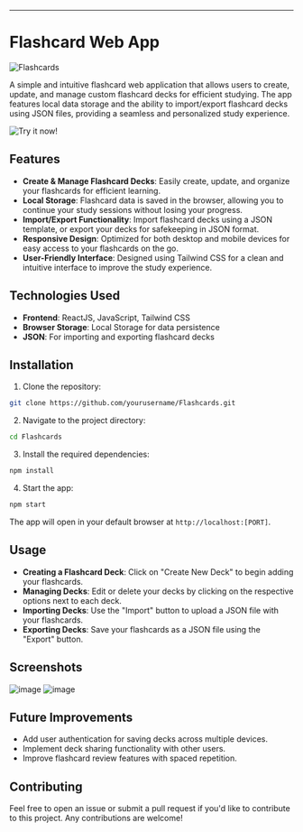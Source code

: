 ---

# Flashcard Web App

![Flashcards](https://github.com/user-attachments/assets/fa10130e-1f26-4c23-b59c-8c4191955ae7)

A simple and intuitive flashcard web application that allows users to create, update, and manage custom flashcard decks for efficient studying. The app features local data storage and the ability to import/export flashcard decks using JSON files, providing a seamless and personalized study experience.

![Try it now!](https://sereneprince.github.io/Flashcards)

## Features

- **Create & Manage Flashcard Decks**: Easily create, update, and organize your flashcards for efficient learning.
- **Local Storage**: Flashcard data is saved in the browser, allowing you to continue your study sessions without losing your progress.
- **Import/Export Functionality**: Import flashcard decks using a JSON template, or export your decks for safekeeping in JSON format.
- **Responsive Design**: Optimized for both desktop and mobile devices for easy access to your flashcards on the go.
- **User-Friendly Interface**: Designed using Tailwind CSS for a clean and intuitive interface to improve the study experience.

## Technologies Used

- **Frontend**: ReactJS, JavaScript, Tailwind CSS
- **Browser Storage**: Local Storage for data persistence
- **JSON**: For importing and exporting flashcard decks

## Installation

1. Clone the repository:

```bash
git clone https://github.com/yourusername/Flashcards.git
```

2. Navigate to the project directory:

```bash
cd Flashcards
```

3. Install the required dependencies:

```bash
npm install
```

4. Start the app:

```bash
npm start
```

The app will open in your default browser at `http://localhost:[PORT]`.

## Usage

- **Creating a Flashcard Deck**: Click on "Create New Deck" to begin adding your flashcards.
- **Managing Decks**: Edit or delete your decks by clicking on the respective options next to each deck.
- **Importing Decks**: Use the "Import" button to upload a JSON file with your flashcards.
- **Exporting Decks**: Save your flashcards as a JSON file using the "Export" button.

## Screenshots

![image](https://github.com/user-attachments/assets/42455228-b004-4b0a-8743-cdb243ea0993)
![image](https://github.com/user-attachments/assets/1bb2fd98-c4c6-4205-82d8-e2ccf661841c)


## Future Improvements

- Add user authentication for saving decks across multiple devices.
- Implement deck sharing functionality with other users.
- Improve flashcard review features with spaced repetition.

## Contributing

Feel free to open an issue or submit a pull request if you'd like to contribute to this project. Any contributions are welcome!
